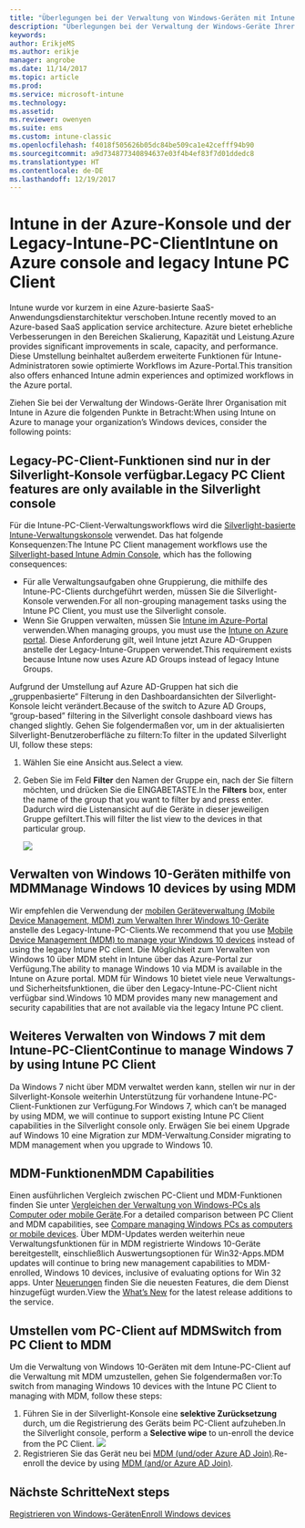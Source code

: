 ```yaml
---
title: "Überlegungen bei der Verwaltung von Windows-Geräten mit Intune in Azure"
description: "Überlegungen bei der Verwaltung der Windows-Geräte Ihrer Organisation mit Intune in Azure"
keywords: 
author: ErikjeMS
ms.author: erikje
manager: angrobe
ms.date: 11/14/2017
ms.topic: article
ms.prod: 
ms.service: microsoft-intune
ms.technology: 
ms.assetid: 
ms.reviewer: owenyen
ms.suite: ems
ms.custom: intune-classic
ms.openlocfilehash: f4018f505626b05dc84be509ca1e42cefff94b90
ms.sourcegitcommit: a9d734877340894637e03f4b4ef83f7d01ddedc8
ms.translationtype: HT
ms.contentlocale: de-DE
ms.lasthandoff: 12/19/2017
---
```

# <a name="intune-on-azure-console-and-legacy-intune-pc-client"></a><span data-ttu-id="a80e2-103">Intune in der Azure-Konsole und der Legacy-Intune-PC-Client</span><span class="sxs-lookup"><span data-stu-id="a80e2-103">Intune on Azure console and legacy Intune PC Client</span></span>

<span data-ttu-id="a80e2-104">Intune wurde vor kurzem in eine Azure-basierte SaaS-Anwendungsdienstarchitektur verschoben.</span><span class="sxs-lookup"><span data-stu-id="a80e2-104">Intune recently moved to an Azure-based SaaS application service architecture.</span></span> <span data-ttu-id="a80e2-105">Azure bietet erhebliche Verbesserungen in den Bereichen Skalierung, Kapazität und Leistung.</span><span class="sxs-lookup"><span data-stu-id="a80e2-105">Azure provides significant improvements in scale, capacity, and performance.</span></span> <span data-ttu-id="a80e2-106">Diese Umstellung beinhaltet außerdem erweiterte Funktionen für Intune-Administratoren sowie optimierte Workflows im Azure-Portal.</span><span class="sxs-lookup"><span data-stu-id="a80e2-106">This transition also offers enhanced Intune admin experiences and optimized workflows in the Azure portal.</span></span> 

<span data-ttu-id="a80e2-107">Ziehen Sie bei der Verwaltung der Windows-Geräte Ihrer Organisation mit Intune in Azure die folgenden Punkte in Betracht:</span><span class="sxs-lookup"><span data-stu-id="a80e2-107">When using Intune on Azure to manage your organization’s Windows devices, consider the following points:</span></span>

## <a name="legacy-pc-client-features-are-only-available-in-the-silverlight-console"></a><span data-ttu-id="a80e2-108">Legacy-PC-Client-Funktionen sind nur in der Silverlight-Konsole verfügbar.</span><span class="sxs-lookup"><span data-stu-id="a80e2-108">Legacy PC Client features are only available in the Silverlight console</span></span>

<span data-ttu-id="a80e2-109">Für die Intune-PC-Client-Verwaltungsworkflows wird die [Silverlight-basierte Intune-Verwaltungskonsole](https://manage.microsoft.com/) verwendet. Das hat folgende Konsequenzen:</span><span class="sxs-lookup"><span data-stu-id="a80e2-109">The Intune PC Client management workflows use the [Silverlight-based Intune Admin Console](https://manage.microsoft.com/), which has the following consequences:</span></span>

- <span data-ttu-id="a80e2-110">Für alle Verwaltungsaufgaben ohne Gruppierung, die mithilfe des Intune-PC-Clients durchgeführt werden, müssen Sie die Silverlight-Konsole verwenden.</span><span class="sxs-lookup"><span data-stu-id="a80e2-110">For all non-grouping management tasks using the Intune PC Client, you must use the Silverlight console.</span></span>
- <span data-ttu-id="a80e2-111">Wenn Sie Gruppen verwalten, müssen Sie [Intune im Azure-Portal](https://portal.azure.com/) verwenden.</span><span class="sxs-lookup"><span data-stu-id="a80e2-111">When managing groups, you must use the [Intune on Azure portal](https://portal.azure.com/).</span></span> <span data-ttu-id="a80e2-112">Diese Anforderung gilt, weil Intune jetzt Azure AD-Gruppen anstelle der Legacy-Intune-Gruppen verwendet.</span><span class="sxs-lookup"><span data-stu-id="a80e2-112">This requirement exists because Intune now uses Azure AD Groups instead of legacy Intune Groups.</span></span> 

<span data-ttu-id="a80e2-113">Aufgrund der Umstellung auf Azure AD-Gruppen hat sich die „gruppenbasierte“ Filterung in den Dashboardansichten der Silverlight-Konsole leicht verändert.</span><span class="sxs-lookup"><span data-stu-id="a80e2-113">Because of the switch to Azure AD Groups, “group-based” filtering in the Silverlight console dashboard views has changed slightly.</span></span> <span data-ttu-id="a80e2-114">Gehen Sie folgendermaßen vor, um in der aktualisierten Silverlight-Benutzeroberfläche zu filtern:</span><span class="sxs-lookup"><span data-stu-id="a80e2-114">To filter in the updated Silverlight UI, follow these steps:</span></span>

1. <span data-ttu-id="a80e2-115">Wählen Sie eine Ansicht aus.</span><span class="sxs-lookup"><span data-stu-id="a80e2-115">Select a view.</span></span>
2. <span data-ttu-id="a80e2-116">Geben Sie im Feld **Filter** den Namen der Gruppe ein, nach der Sie filtern möchten, und drücken Sie die EINGABETASTE.</span><span class="sxs-lookup"><span data-stu-id="a80e2-116">In the **Filters** box, enter the name of the group that you want to filter by and press enter.</span></span> <span data-ttu-id="a80e2-117">Dadurch wird die Listenansicht auf die Geräte in dieser jeweiligen Gruppe gefiltert.</span><span class="sxs-lookup"><span data-stu-id="a80e2-117">This will filter the list view to the devices in that particular group.</span></span>

   ![](media/intune_on_azure/image01.png)

## <a name="manage-windows-10-devices-by-using-mdm"></a><span data-ttu-id="a80e2-118">Verwalten von Windows 10-Geräten mithilfe von MDM</span><span class="sxs-lookup"><span data-stu-id="a80e2-118">Manage Windows 10 devices by using MDM</span></span>

<span data-ttu-id="a80e2-119">Wir empfehlen die Verwendung der [mobilen Geräteverwaltung (Mobile Device Management, MDM) zum Verwalten Ihrer Windows 10-Geräte](https://docs.microsoft.com/intune/device-restrictions-windows-10) anstelle des Legacy-Intune-PC-Clients.</span><span class="sxs-lookup"><span data-stu-id="a80e2-119">We recommend that you use [Mobile Device Management (MDM) to manage your Windows 10 devices](https://docs.microsoft.com/intune/device-restrictions-windows-10) instead of using the legacy Intune PC client.</span></span> <span data-ttu-id="a80e2-120">Die Möglichkeit zum Verwalten von Windows 10 über MDM steht in Intune über das Azure-Portal zur Verfügung.</span><span class="sxs-lookup"><span data-stu-id="a80e2-120">The ability to manage Windows 10 via MDM is available in the Intune on Azure portal.</span></span> <span data-ttu-id="a80e2-121">MDM für Windows 10 bietet viele neue Verwaltungs- und Sicherheitsfunktionen, die über den Legacy-Intune-PC-Client nicht verfügbar sind.</span><span class="sxs-lookup"><span data-stu-id="a80e2-121">Windows 10 MDM provides many new management and security capabilities that are not available via the legacy Intune PC client.</span></span>

## <a name="continue-to-manage-windows-7-by-using-intune-pc-client"></a><span data-ttu-id="a80e2-122">Weiteres Verwalten von Windows 7 mit dem Intune-PC-Client</span><span class="sxs-lookup"><span data-stu-id="a80e2-122">Continue to manage Windows 7 by using Intune PC Client</span></span>

<span data-ttu-id="a80e2-123">Da Windows 7 nicht über MDM verwaltet werden kann, stellen wir nur in der Silverlight-Konsole weiterhin Unterstützung für vorhandene Intune-PC-Client-Funktionen zur Verfügung.</span><span class="sxs-lookup"><span data-stu-id="a80e2-123">For Windows 7, which can’t be managed by using MDM, we will continue to support existing Intune PC Client capabilities in the Silverlight console only.</span></span> <span data-ttu-id="a80e2-124">Erwägen Sie bei einem Upgrade auf Windows 10 eine Migration zur MDM-Verwaltung.</span><span class="sxs-lookup"><span data-stu-id="a80e2-124">Consider migrating to MDM management when you upgrade to Windows 10.</span></span>

## <a name="mdm-capabilities"></a><span data-ttu-id="a80e2-125">MDM-Funktionen</span><span class="sxs-lookup"><span data-stu-id="a80e2-125">MDM Capabilities</span></span>

<span data-ttu-id="a80e2-126">Einen ausführlichen Vergleich zwischen PC-Client und MDM-Funktionen finden Sie unter [Vergleichen der Verwaltung von Windows-PCs als Computer oder mobile Geräte](https://docs.microsoft.com/intune-classic/deploy-use/pc-management-comparison).</span><span class="sxs-lookup"><span data-stu-id="a80e2-126">For a detailed comparison between PC Client and MDM capabilities, see [Compare managing Windows PCs as computers or mobile devices](https://docs.microsoft.com/intune-classic/deploy-use/pc-management-comparison).</span></span> <span data-ttu-id="a80e2-127">Über MDM-Updates werden weiterhin neue Verwaltungsfunktionen für in MDM registrierte Windows 10-Geräte bereitgestellt, einschließlich Auswertungsoptionen für Win32-Apps.</span><span class="sxs-lookup"><span data-stu-id="a80e2-127">MDM updates will continue to bring new management capabilities to MDM-enrolled, Windows 10 devices, inclusive of evaluating options for Win 32 apps.</span></span> <span data-ttu-id="a80e2-128">Unter [Neuerungen](https://docs.microsoft.com/intune/whats-new) finden Sie die neuesten Features, die dem Dienst hinzugefügt wurden.</span><span class="sxs-lookup"><span data-stu-id="a80e2-128">View the [What’s New](https://docs.microsoft.com/intune/whats-new) for the latest release additions to the service.</span></span>

## <a name="switch-from-pc-client-to-mdm"></a><span data-ttu-id="a80e2-129">Umstellen vom PC-Client auf MDM</span><span class="sxs-lookup"><span data-stu-id="a80e2-129">Switch from PC Client to MDM</span></span>

<span data-ttu-id="a80e2-130">Um die Verwaltung von Windows 10-Geräten mit dem Intune-PC-Client auf die Verwaltung mit MDM umzustellen, gehen Sie folgendermaßen vor:</span><span class="sxs-lookup"><span data-stu-id="a80e2-130">To switch from managing Windows 10 devices with the Intune PC Client to managing with MDM, follow these steps:</span></span>

1. <span data-ttu-id="a80e2-131">Führen Sie in der Silverlight-Konsole eine **selektive Zurücksetzung** durch, um die Registrierung des Geräts beim PC-Client aufzuheben.</span><span class="sxs-lookup"><span data-stu-id="a80e2-131">In the Silverlight console, perform a **Selective wipe** to un-enroll the device from the PC Client.</span></span>
  ![](media/intune_on_azure/image02.png)
2. <span data-ttu-id="a80e2-132">Registrieren Sie das Gerät neu bei [MDM (und/oder Azure AD Join)](https://docs.microsoft.com/intune/windows-enroll).</span><span class="sxs-lookup"><span data-stu-id="a80e2-132">Re-enroll the device by using [MDM (and/or Azure AD Join)](https://docs.microsoft.com/intune/windows-enroll).</span></span> 

## <a name="next-steps"></a><span data-ttu-id="a80e2-133">Nächste Schritte</span><span class="sxs-lookup"><span data-stu-id="a80e2-133">Next steps</span></span>
[<span data-ttu-id="a80e2-134">Registrieren von Windows-Geräten</span><span class="sxs-lookup"><span data-stu-id="a80e2-134">Enroll Windows devices</span></span>](https://docs.microsoft.com/intune/windows-enroll)

 
